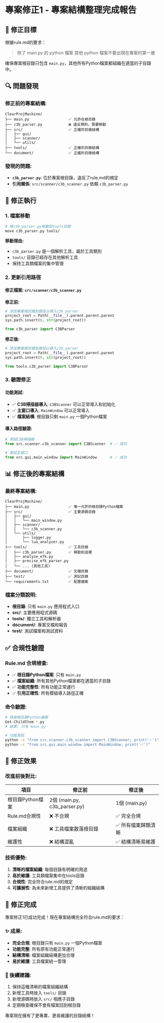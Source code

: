 # 專案修正1 - 專案結構整理完成報告

## 🎯 修正目標

根據rule.md的要求：
> 除了 main.py 的 python 檔案 其他 python 檔案不要出現在專案的第一層

確保專案根目錄只包含 `main.py`，其他所有Python檔案都組織在適當的子目錄中。

## 🔍 問題發現

### 修正前的專案結構:
```
ClearProjMachine/
├── main.py                  ✅ 允許在根目錄
├── c3b_parser.py            ❌ 違反規則，需要移動
├── src/                     ✅ 正確的目錄結構
│   ├── gui/
│   ├── scanner/
│   └── utils/
├── tools/                   ✅ 正確的目錄結構
└── document/                ✅ 正確的目錄結構
```

### 發現的問題:
- **`c3b_parser.py`**: 位於專案根目錄，違反了rule.md的規定
- **引用關係**: `src/scanner/c3b_scanner.py` 依賴 `c3b_parser.py`

## 🔧 修正執行

### 1. **檔案移動**
```bash
# 將c3b_parser.py移動到tools目錄
move c3b_parser.py tools/
```

**移動理由:**
- `c3b_parser.py` 是一個解析工具，屬於工具類別
- `tools/` 目錄已經存在其他解析工具
- 保持工具類檔案的集中管理

### 2. **更新引用路徑**

#### 修正檔案: `src/scanner/c3b_scanner.py`

**修正前:**
```python
# 添加專案根目錄到路徑以導入c3b_parser
project_root = Path(__file__).parent.parent.parent
sys.path.insert(0, str(project_root))

from c3b_parser import C3BParser
```

**修正後:**
```python
# 添加專案根目錄到路徑以導入c3b_parser
project_root = Path(__file__).parent.parent.parent
sys.path.insert(0, str(project_root))

from tools.c3b_parser import C3BParser
```

### 3. **驗證修正**

#### 功能測試:
- ✅ **C3B掃描器導入**: `C3BScanner` 可以正常導入和初始化
- ✅ **主窗口導入**: `MainWindow` 可以正常導入
- ✅ **檔案結構**: 根目錄只剩 `main.py` 一個Python檔案

#### 導入路徑驗證:
```python
# 測試C3B掃描器
from src.scanner.c3b_scanner import C3BScanner  # ✅ 成功

# 測試主窗口
from src.gui.main_window import MainWindow      # ✅ 成功
```

## 📊 修正後的專案結構

### 最終專案結構:
```
ClearProjMachine/
├── main.py                  ✅ 唯一允許的根目錄Python檔案
├── src/                     ✅ 主要源碼目錄
│   ├── gui/
│   │   └── main_window.py
│   ├── scanner/
│   │   └── c3b_scanner.py
│   └── utils/
│       ├── logger.py
│       └── lua_analyzer.py
├── tools/                   ✅ 工具目錄
│   ├── c3b_parser.py        ✅ 移動到這裡
│   ├── analyze_efk.py
│   ├── precise_efk_parser.py
│   └── ... (其他工具)
├── document/                ✅ 文檔目錄
├── test/                    ✅ 測試目錄
└── requirements.txt         ✅ 配置檔案
```

### 檔案分類說明:
- **根目錄**: 只有 `main.py` 應用程式入口
- **src/**: 主要應用程式源碼
- **tools/**: 獨立工具和解析器
- **document/**: 專案文檔和報告
- **test/**: 測試檔案和測試資料

## ✅ 合規性驗證

### Rule.md 合規檢查:
- ✅ **根目錄Python檔案**: 只有 `main.py`
- ✅ **檔案組織**: 所有其他Python檔案都在適當的子目錄
- ✅ **功能完整性**: 所有功能正常運行
- ✅ **引用正確性**: 所有模組導入路徑正確

### 命令驗證:
```bash
# 檢查根目錄Python檔案
Get-ChildItem *.py
# 結果: 只有 main.py

# 功能測試
python -c "from src.scanner.c3b_scanner import C3BScanner; print('✅')"
python -c "from src.gui.main_window import MainWindow; print('✅')"
```

## 🎯 修正效果

### 改進前後對比:

| 項目 | 修正前 | 修正後 |
|------|--------|--------|
| 根目錄Python檔案 | 2個 (main.py, c3b_parser.py) | 1個 (main.py) |
| Rule.md合規性 | ❌ 不合規 | ✅ 完全合規 |
| 檔案組織 | ❌ 工具檔案散落根目錄 | ✅ 所有檔案歸類清晰 |
| 維護性 | ❌ 結構混亂 | ✅ 結構清晰易維護 |

### 技術優勢:
1. **清晰的檔案組織**: 每個目錄有明確的用途
2. **易於維護**: 工具類檔案集中在tools目錄
3. **合規性**: 完全符合rule.md的規定
4. **可擴展性**: 為未來新增工具提供了清晰的組織結構

## 🎉 修正完成

專案修正1已成功完成！現在專案結構完全符合rule.md的要求：

### ✨ 成果:
- **完全合規**: 根目錄只有 `main.py` 一個Python檔案
- **功能完整**: 所有原有功能正常運行
- **結構清晰**: 檔案組織結構更加合理
- **易於維護**: 工具檔案統一管理

### 🚀 後續建議:
1. 保持這種清晰的檔案組織結構
2. 新增工具時放入 `tools/` 目錄
3. 新增源碼時放入 `src/` 相應子目錄
4. 定期檢查確保不會有檔案回到根目錄

專案現在擁有了更專業、更易維護的目錄結構！ 